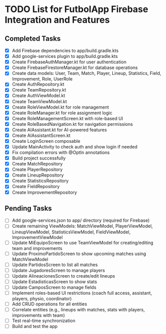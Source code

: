 # TODO List for FutbolApp Firebase Integration and Features

## Completed Tasks
- [x] Add Firebase dependencies to app/build.gradle.kts
- [x] Add google-services plugin to app/build.gradle.kts
- [x] Create FirebaseAuthManager.kt for user authentication
- [x] Create FirebaseFirestoreManager.kt for database operations
- [x] Create data models: User, Team, Match, Player, Lineup, Statistics, Field, Improvement, Role, UserRole
- [x] Create AuthRepository.kt
- [x] Create TeamRepository.kt
- [x] Create AuthViewModel.kt
- [x] Create TeamViewModel.kt
- [x] Create RoleViewModel.kt for role management
- [x] Create RoleManager.kt for role assignment logic
- [x] Create RoleManagementScreen.kt with role-based UI
- [x] Create RoleBasedNavigation.kt for navigation permissions
- [x] Create AIAssistant.kt for AI-powered features
- [x] Create AIAssistantScreen.kt
- [x] Create LoginScreen composable
- [x] Update MainActivity to check auth and show login if needed
- [x] Fix compilation errors with @OptIn annotations
- [x] Build project successfully
- [x] Create MatchRepository
- [x] Create PlayerRepository
- [x] Create LineupRepository
- [x] Create StatisticsRepository
- [x] Create FieldRepository
- [x] Create ImprovementRepository

## Pending Tasks
- [ ] Add google-services.json to app/ directory (required for Firebase)
- [ ] Create remaining ViewModels: MatchViewModel, PlayerViewModel, LineupViewModel, StatisticsViewModel, FieldViewModel, ImprovementViewModel
- [ ] Update MiEquipoScreen to use TeamViewModel for creating/editing team and improvements
- [ ] Update ProximoPartidoScreen to show upcoming matches using MatchViewModel
- [ ] Update PartidosScreen to list all matches
- [ ] Update JugadoresScreen to manage players
- [ ] Update AlineacionesScreen to create/edit lineups
- [ ] Update EstadisticasScreen to show stats
- [ ] Update CamposScreen to manage fields
- [ ] Implement roles-based UI restrictions (coach full access, assistant, players, physio, coordinator)
- [ ] Add CRUD operations for all entities
- [ ] Correlate entities (e.g., lineups with matches, stats with players, improvements with team)
- [ ] Test real-time synchronization
- [ ] Build and test the app
